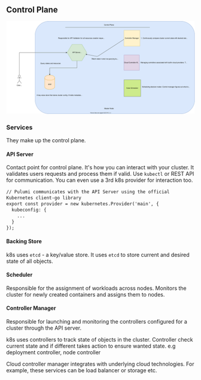 ## Control Plane

![Diagram](./k8s-control-plane.svg)

### Services

They make up the control plane.

#### API Server

Contact point for control plane. It's how you can interact with your cluster. It validates users requests and process them if valid. Use `kubectl` or REST API for communication.
You can even use a 3rd k8s provider for interaction too.

```
// Pulumi communicates with the API Server using the official Kubernetes client-go library
export const provider = new kubernetes.Provider('main', {
  kubeconfig: {
    ...
  }
});
```

#### Backing Store

k8s uses `etcd` - a key/value store. It uses `etcd` to store current and desired state of all objects.

#### Scheduler

Responsible for the assignment of workloads across nodes. Monitors the cluster for newly created containers and assigns them to nodes.

#### Controller Manager

Responsible for launching and monitoring the controllers configured for a cluster through the API server.

k8s uses controllers to track state of objects in the cluster. Controller check current state and if different takes action to ensure wanted state. e.g deployment controller, node controller

Cloud controller manager integrates with underlying cloud technologies. For example, these services can be load balancer or storage etc.





